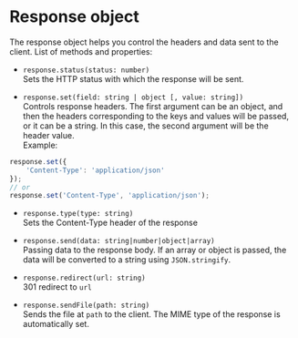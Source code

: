 # Response object

The response object helps you control the headers 
and data sent to the client. List of methods and properties:

* `response.status(status: number)`  
Sets the HTTP status with which the response will be sent.

* `response.set(field: string | object [, value: string])`    
Controls response headers. The first argument can be 
an object, and then the headers corresponding to the 
keys and values will be passed, or it can be a string. 
In this case, the second argument will be the header 
value.    
Example:  
```javascript
response.set({
    'Content-Type': 'application/json'
});  
// or
response.set('Content-Type', 'application/json');
```

* `response.type(type: string)`   
Sets the Content-Type header of the response

* `response.send(data: string|number|object|array)`   
Passing data to the response body. If an array or 
object is passed, the data will be converted to 
a string using `JSON.stringify`.

* `response.redirect(url: string)`   
301 redirect to `url`

* `response.sendFile(path: string)`   
Sends the file at `path` to the client. The MIME 
type of the response is automatically set.